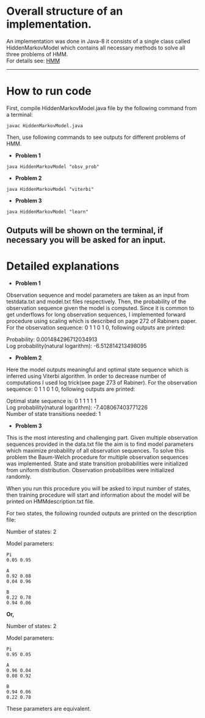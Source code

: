 

# Overall structure of an implementation.

An implementation was done in Java-8 it consists of a single class called
HiddenMarkovModel which contains all necessary methods to solve all three problems of HMM.  
For details see: [HMM](http://www.ece.ucsb.edu/Faculty/Rabiner/ece259/Reprints/tutorial%20on%20hmm%20and%20applications.pdf)

---
# How to run code

First, compile HiddenMarkovModel.java file by the following command from a terminal:

`javac HiddenMarkovModel.java`

Then, use following commands to see outputs for different problems of HMM.

* **Problem 1**

`java HiddenMarkovModel "obsv_prob" `

* **Problem 2**

`java HiddenMarkovModel "viterbi" `

* **Problem 3**

`java HiddenMarkovModel "learn"`

Outputs will be shown on the terminal, if necessary you will be asked for an input.
---

# Detailed explanations

* **Problem 1**

Observation sequence and model parameters are taken as an input from testdata.txt and model.txt files respectively. Then, the probability of the observation sequence given the model is computed. Since it is common to get underflows for long observation sequences, I implemented forward procedure using scaling which is described on page 272 of Rabiners paper.
For the observation sequence: 0 1 1 0 1 0, following outputs are printed:

Probability: 0.001484296712034913  
Log probability(natural logarithm): -6.512814213498095  


* **Problem 2**

Here the model outputs meaningful and optimal state sequence which is inferred using Viterbi algorithm. In order to decrease number of computations I used log trick(see page 273 of Rabiner).
For the observation sequence: 0 1 1 0 1 0, following outputs are printed:

Optimal state sequence is: 0 1 1 1 1 1  
Log probability(natural logarithm): -7.408067403771226  
Number of state transitions needed: 1  

* **Problem 3**

This is the most interesting and challenging part. Given multiple observation sequences provided in the data.txt file the aim is to find model parameters which maximize probability of all observation sequences. To solve this problem the Baum-Welch procedure for multiple observation sequences was implemented. State and state transition probabilities were initialized from uniform distribution. Observation probabilities were initialized randomly.


When you run this procedure you will be asked to input number of states, then training procedure will start and information about the model will be printed on HMMdescription.txt file.

For two states, the following rounded outputs are printed on the description file:

Number of states: 2

Model parameters:
```
Pi
0.05 0.95

A
0.92 0.08
0.04 0.96

B
0.22 0.78
0.94 0.06
```
**Or,**

Number of states: 2

Model parameters:
```
Pi
0.95 0.05

A
0.96 0.04
0.08 0.92

B
0.94 0.06
0.22 0.78
```
These parameters are equivalent.
